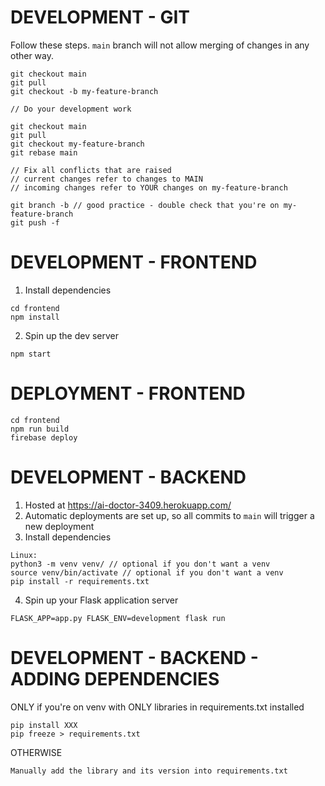 # DEVELOPMENT - GIT
Follow these steps. `main` branch will not allow merging of changes in any other way.
```
git checkout main
git pull
git checkout -b my-feature-branch

// Do your development work

git checkout main
git pull
git checkout my-feature-branch
git rebase main

// Fix all conflicts that are raised
// current changes refer to changes to MAIN
// incoming changes refer to YOUR changes on my-feature-branch

git branch -b // good practice - double check that you're on my-feature-branch
git push -f
```

# DEVELOPMENT - FRONTEND
1. Install dependencies
```
cd frontend
npm install
```
2. Spin up the dev server
```
npm start
```

# DEPLOYMENT - FRONTEND
```
cd frontend
npm run build
firebase deploy
```

# DEVELOPMENT - BACKEND
1. Hosted at https://ai-doctor-3409.herokuapp.com/
2. Automatic deployments are set up, so all commits to `main` will trigger a new deployment
3. Install dependencies
```
Linux:
python3 -m venv venv/ // optional if you don't want a venv
source venv/bin/activate // optional if you don't want a venv
pip install -r requirements.txt
```
4. Spin up your Flask application server
```
FLASK_APP=app.py FLASK_ENV=development flask run
```

# DEVELOPMENT - BACKEND - ADDING DEPENDENCIES

ONLY if you're on venv with ONLY libraries in requirements.txt installed
```
pip install XXX
pip freeze > requirements.txt
```

OTHERWISE
```
Manually add the library and its version into requirements.txt
```
